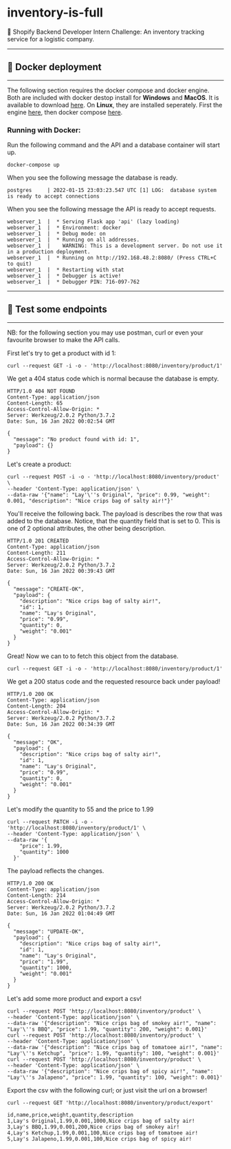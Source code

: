 # inventory-is-full

🛒 Shopify Backend Developer Intern Challenge: An inventory tracking service for a logistic company.

---

## 🐳 Docker deployment
---

The following section requires the docker compose and docker engine.
Both are included with docker destop install for **Windows** and **MacOS**.
It is available to download [here](https://docs.docker.com/desktop/).
On **Linux**, they are installed seperately.  First the engine [here](https://docs.docker.com/engine/install/#server), then 
docker compose [here](https://docs.docker.com/compose/install/).

### Running with Docker:
Run the following command and the API and a database container will start up.
```
docker-compose up 
```
When you see the following message the database is ready.
```
postgres     | 2022-01-15 23:03:23.547 UTC [1] LOG:  database system is ready to accept connections
```
When you see the following message the API is ready to accept requests.
```
webserver_1  |  * Serving Flask app 'api' (lazy loading)
webserver_1  |  * Environment: docker
webserver_1  |  * Debug mode: on
webserver_1  |  * Running on all addresses.
webserver_1  |    WARNING: This is a development server. Do not use it in a production deployment.
webserver_1  |  * Running on http://192.168.48.2:8080/ (Press CTRL+C to quit)
webserver_1  |  * Restarting with stat
webserver_1  |  * Debugger is active!
webserver_1  |  * Debugger PIN: 716-097-762
```

---
## 📝 Test some endpoints
---
NB: for the following section you may use postman, curl or even your favourite browser to 
make the API calls.

First let's try to get a product with id 1:

```
curl --request GET -i -o - 'http://localhost:8080/inventory/product/1'
```

We get a 404 status code which is normal because the database is empty.

```
HTTP/1.0 404 NOT FOUND
Content-Type: application/json
Content-Length: 65
Access-Control-Allow-Origin: *
Server: Werkzeug/2.0.2 Python/3.7.2
Date: Sun, 16 Jan 2022 00:02:54 GMT

{
  "message": "No product found with id: 1", 
  "payload": {}
}
```

Let's create a product:

```
curl --request POST -i -o - 'http://localhost:8080/inventory/product' \
--header 'Content-Type: application/json' \
--data-raw '{"name": "Lay'\''s Original", "price": 0.99, "weight": 0.001, "description": "Nice crips bag of salty air!"}'
```

You'll receive the following back. The payload is describes the row that was added to the database.
Notice, that the quantity field that is set to 0. This is one of 2 optional attributes, the other being description.

```
HTTP/1.0 201 CREATED
Content-Type: application/json
Content-Length: 211
Access-Control-Allow-Origin: *
Server: Werkzeug/2.0.2 Python/3.7.2
Date: Sun, 16 Jan 2022 00:39:43 GMT

{
  "message": "CREATE-OK", 
  "payload": {
    "description": "Nice crips bag of salty air!", 
    "id": 1, 
    "name": "Lay's Original", 
    "price": "0.99", 
    "quantity": 0, 
    "weight": "0.001"
  }
}
```

Great! Now we can to to fetch this object from the database.

```
curl --request GET -i -o - 'http://localhost:8080/inventory/product/1'
```

We get a 200 status code and the requested resource back under payload!

```
HTTP/1.0 200 OK
Content-Type: application/json
Content-Length: 204
Access-Control-Allow-Origin: *
Server: Werkzeug/2.0.2 Python/3.7.2
Date: Sun, 16 Jan 2022 00:34:39 GMT

{
  "message": "OK", 
  "payload": {
    "description": "Nice crips bag of salty air!", 
    "id": 1, 
    "name": "Lay's Original", 
    "price": "0.99", 
    "quantity": 0, 
    "weight": "0.001"
  }
}

```

Let's modify the quantity to 55 and the price to 1.99

```
curl --request PATCH -i -o - 'http://localhost:8080/inventory/product/1' \
--header 'Content-Type: application/json' \
--data-raw '{
    "price": 1.99, 
    "quantity": 1000
  }'
```

The payload reflects the changes.

```
HTTP/1.0 200 OK
Content-Type: application/json
Content-Length: 214
Access-Control-Allow-Origin: *
Server: Werkzeug/2.0.2 Python/3.7.2
Date: Sun, 16 Jan 2022 01:04:49 GMT

{
  "message": "UPDATE-OK", 
  "payload": {
    "description": "Nice crips bag of salty air!", 
    "id": 1, 
    "name": "Lay's Original", 
    "price": "1.99", 
    "quantity": 1000, 
    "weight": "0.001"
  }
}
```

Let's add some more product and export a csv!

```
curl --request POST 'http://localhost:8080/inventory/product' \
--header 'Content-Type: application/json' \
--data-raw '{"description": "Nice crips bag of smokey air!", "name": "Lay'\''s BBQ", "price": 1.99, "quantity": 200, "weight": 0.001}'
curl --request POST 'http://localhost:8080/inventory/product' \
--header 'Content-Type: application/json' \
--data-raw '{"description": "Nice crips bag of tomatoee air!", "name": "Lay'\''s Ketchup", "price": 1.99, "quantity": 100, "weight": 0.001}'
curl --request POST 'http://localhost:8080/inventory/product' \
--header 'Content-Type: application/json' \
--data-raw '{"description": "Nice crips bag of spicy air!", "name": "Lay'\''s Jalapeno", "price": 1.99, "quantity": 100, "weight": 0.001}'
```

Export the csv with the following curl; or just visit the url on a browser!

```
curl --request GET 'http://localhost:8080/inventory/product/export' 
```

```
id,name,price,weight,quantity,description
1,Lay's Original,1.99,0.001,1000,Nice crips bag of salty air!
3,Lay's BBQ,1.99,0.001,200,Nice crips bag of smokey air!
4,Lay's Ketchup,1.99,0.001,100,Nice crips bag of tomatoee air!
5,Lay's Jalapeno,1.99,0.001,100,Nice crips bag of spicy air!
```
